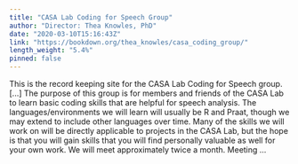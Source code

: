 ```yaml
---
title: "CASA Lab Coding for Speech Group"
author: "Director: Thea Knowles, PhD"
date: "2020-03-10T15:16:43Z"
link: "https://bookdown.org/thea_knowles/casa_coding_group/"
length_weight: "5.4%"
pinned: false
---
```


This is the record keeping site for the CASA Lab Coding for Speech group. [...] The purpose of this group is for members and friends of the CASA Lab to learn basic coding skills that are helpful for speech analysis. The languages/environments we will learn will usually be R and Praat, though we may extend to include other languages over time. Many of the skills we will work on will be directly applicable to projects in the CASA Lab, but the hope is that you will gain skills that you will find personally valuable as well for your own work. We will meet approximately twice a month. Meeting ...
